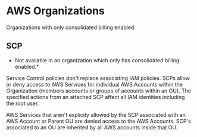 # AWS Organizations

Organizations with only consolidated billing enabled 


## SCP

* Not available in an organization which only has consolidated billing enabled.*

Service Control policies don't replace associating IAM policies. SCPs allow or deny access to AWS Services for individual AWS Accounts within the Organization (members accounts or groups of accounts within an OU). The specified actions from an attached SCP affect all IAM identities including the root user.

AWS Services that aren't explicity allowed by the SCP associated with an AWS Account or Parent OU are denied access to the AWS Accounts. SCP's associated to an OU are inherited by all AWS accounts inside that OU.
